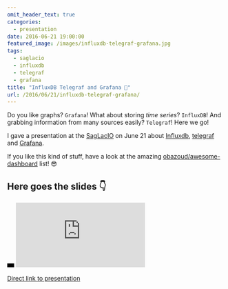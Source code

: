 ```yaml
---
omit_header_text: true
categories:
  - presentation
date: 2016-06-21 19:00:00
featured_image: /images/influxdb-telegraf-grafana.jpg
tags:
  - saglacio
  - influxdb
  - telegraf
  - grafana
title: "InfluxDB Telegraf and Grafana 💖"
url: /2016/06/21/influxdb-telegraf-grafana/
---
```



Do you like graphs? `Grafana`! What about storing _time series_? `InfluxDB`! And grabbing information from many sources easily? `Telegraf`! Here we go!

<!--more-->

I gave a presentation at the [SagLacIO][saglacio] on June 21 about [Influxdb][influxdb], [telegraf][telegraf] and [Grafana][grafana].

If you like this kind of stuff, have a look at the amazing [obazoud/awesome-dashboard](https://github.com/obazoud/awesome-dashboard) list! 😎

## Here goes the slides 👇

<div class="responsive-iframe-wrapper">
    <div class="responsive-iframe">
        <img class="ratio" src="/images/layout/placeholder_16x9.gif" alt="placeholder"/>
        <iframe src="https://docs.google.com/presentation/d/1Gna63HoVNrDhrbnGHd5Dzi_gafMu8cFc-VvpbAHUL90/embed?start=false&loop=false" frameborder="0" allowfullscreen="true" mozallowfullscreen="true" webkitallowfullscreen="true"></iframe>
    </div>
</div>

[Direct link to presentation][presentation]

[saglacio]: http://saglac.io
[influxdb]: https://www.influxdata.com/time-series-platform/influxdb/
[telegraf]: https://www.influxdata.com/time-series-platform/telegraf/
[grafana]: http://grafana.org/
[docker]: https://www.docker.com/
[presentation]: https://docs.google.com/presentation/d/1Gna63HoVNrDhrbnGHd5Dzi_gafMu8cFc-VvpbAHUL90/embed?start=false&loop=false
